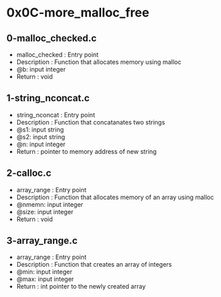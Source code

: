 # 0x0C-more_malloc_free
## 0-malloc_checked.c
* malloc_checked : Entry point
* Description : Function that allocates memory using malloc
* @b: input integer
* Return : void
## 1-string_nconcat.c
* string_nconcat : Entry point
* Description : Function that concatanates two strings
* @s1: input string
* @s2: input string
* @n: input integer
* Return : pointer to memory address of new string
## 2-calloc.c
* array_range : Entry point
* Description : Function that allocates memory of an array using malloc
* @nmemn: input integer
* @size: input integer
* Return : void
## 3-array_range.c
* array_range : Entry point
* Description : Function that creates an array of integers
* @min: input integer
* @max: input integer
* Return : int pointer to the newly created array
